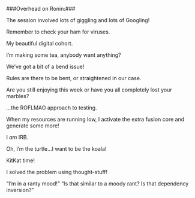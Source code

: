###Overhead on Ronin:###

The session involved lots of giggling and lots of Googling!

Remember to check your ham for viruses.

My beautiful digital cohort.

I’m making some tea, anybody want anything?

We’ve got a bit of a bend issue!

Rules are there to be bent, or straightened in our case.

Are you still enjoying this week or have you all completely lost your marbles?

…the ROFLMAO approach to testing.

When my resources are running low, I activate the extra fusion core and generate some more!

I _am_ IRB.

Oh, I’m the turtle…I want to be the koala!

KitKat time!

I solved the problem using thought-stuff!

“I’m in a ranty mood!” “Is that similar to a moody rant? Is that dependency inversion?”
